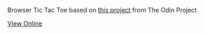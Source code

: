 Browser Tic Tac Toe based on [this project](https://www.theodinproject.com/courses/javascript/lessons/tic-tac-toe-javascript) from The Odin Project

[View Online](https://jmorales2012.github.io/tictactoe/)